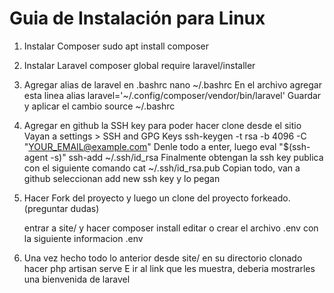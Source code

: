 # Guia de Instalación para Linux
1. Instalar Composer
	sudo apt install composer
2. Instalar Laravel 
	composer global require laravel/installer
3. Agregar alias de laravel en .bashrc
	nano ~/.bashrc
	En el archivo agregar esta linea 
		alias laravel='~/.config/composer/vendor/bin/laravel'
	Guardar y aplicar el cambio
		source ~/.bashrc

4. Agregar en github la SSH key para poder hacer clone desde el sitio
	Vayan a settings > SSH and GPG Keys
		ssh-keygen -t rsa -b 4096 -C "YOUR_EMAIL@example.com"
	Denle todo a enter, luego
		eval "$(ssh-agent -s)"
		ssh-add ~/.ssh/id_rsa
	Finalmente obtengan la ssh key publica con el siguiente comando
		cat ~/.ssh/id_rsa.pub
	Copian todo, van a github seleccionan add new ssh key y lo pegan
	

5. Hacer Fork del proyecto y luego un clone del proyecto forkeado. (preguntar dudas)

	entrar a site/ y hacer
		composer install
	editar o crear el archivo .env con la siguiente informacion
		.env

6. Una vez hecho todo lo anterior desde site/ en su directorio clonado hacer 
	php artisan serve
	E ir al link que les muestra, deberia mostrarles una bienvenida de laravel

